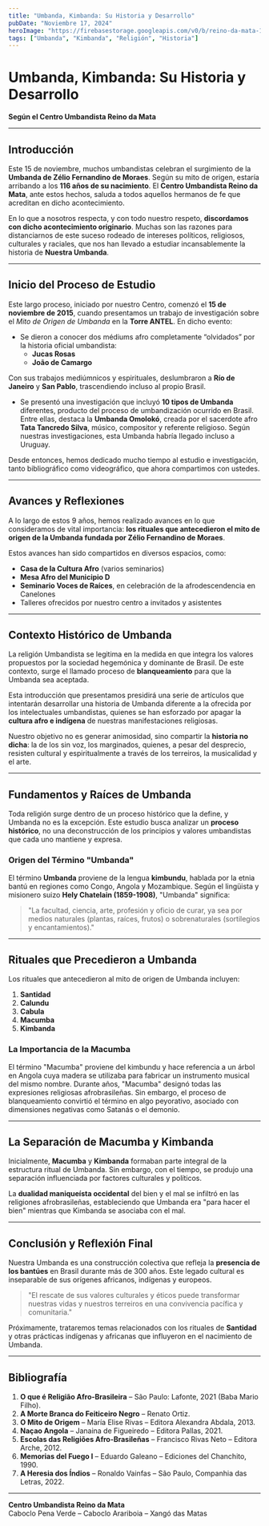 ```yaml
---
title: "Umbanda, Kimbanda: Su Historia y Desarrollo"
pubDate: "Noviembre 17, 2024"
heroImage: "https://firebasestorage.googleapis.com/v0/b/reino-da-mata-160a9.appspot.com/o/congal_1.webp?alt=media&token=cce2241f-fa25-4dca-9aa4-5b248ca2dd68"
tags: ["Umbanda", "Kimbanda", "Religión", "Historia"]
---
```


# Umbanda, Kimbanda: Su Historia y Desarrollo

**Según el Centro Umbandista Reino da Mata**

---

## Introducción

Este 15 de noviembre, muchos umbandistas celebran el surgimiento de la **Umbanda de Zélio Fernandino de Moraes**. Según su mito de origen, estaría arribando a los **116 años de su nacimiento**. El **Centro Umbandista Reino da Mata**, ante estos hechos, saluda a todos aquellos hermanos de fe que acreditan en dicho acontecimiento.

En lo que a nosotros respecta, y con todo nuestro respeto, **discordamos con dicho acontecimiento originario**. Muchas son las razones para distanciarnos de este suceso rodeado de intereses políticos, religiosos, culturales y raciales, que nos han llevado a estudiar incansablemente la historia de **Nuestra Umbanda**.

---

## Inicio del Proceso de Estudio

Este largo proceso, iniciado por nuestro Centro, comenzó el **15 de noviembre de 2015**, cuando presentamos un trabajo de investigación sobre el *Mito de Origen de Umbanda* en la **Torre ANTEL**. En dicho evento:

- Se dieron a conocer dos médiums afro completamente “olvidados” por la historia oficial umbandista:
  - **Jucas Rosas**
  - **João de Camargo**

Con sus trabajos mediúmnicos y espirituales, deslumbraron a **Río de Janeiro** y **San Pablo**, trascendiendo incluso al propio Brasil.

- Se presentó una investigación que incluyó **10 tipos de Umbanda** diferentes, producto del proceso de umbandización ocurrido en Brasil.  
  Entre ellas, destaca la **Umbanda Omolokó**, creada por el sacerdote afro **Tata Tancredo Silva**, músico, compositor y referente religioso. Según nuestras investigaciones, esta Umbanda habría llegado incluso a Uruguay.

Desde entonces, hemos dedicado mucho tiempo al estudio e investigación, tanto bibliográfico como videográfico, que ahora compartimos con ustedes.

---

## Avances y Reflexiones

A lo largo de estos 9 años, hemos realizado avances en lo que consideramos de vital importancia: **los rituales que antecedieron el mito de origen de la Umbanda fundada por Zélio Fernandino de Moraes**.

Estos avances han sido compartidos en diversos espacios, como:

- **Casa de la Cultura Afro** (varios seminarios)
- **Mesa Afro del Municipio D**
- **Seminario Voces de Raíces**, en celebración de la afrodescendencia en Canelones
- Talleres ofrecidos por nuestro centro a invitados y asistentes

---

## Contexto Histórico de Umbanda

La religión Umbandista se legitima en la medida en que integra los valores propuestos por la sociedad hegemónica y dominante de Brasil. De este contexto, surge el llamado proceso de **blanqueamiento** para que la Umbanda sea aceptada.

Esta introducción que presentamos presidirá una serie de artículos que intentarán desarrollar una historia de Umbanda diferente a la ofrecida por los intelectuales umbandistas, quienes se han esforzado por apagar la **cultura afro e indígena** de nuestras manifestaciones religiosas.

Nuestro objetivo no es generar animosidad, sino compartir la **historia no dicha**: la de los sin voz, los marginados, quienes, a pesar del desprecio, resisten cultural y espiritualmente a través de los terreiros, la musicalidad y el arte.

---

## Fundamentos y Raíces de Umbanda

Toda religión surge dentro de un proceso histórico que la define, y Umbanda no es la excepción. Este estudio busca analizar un **proceso histórico**, no una deconstrucción de los principios y valores umbandistas que cada uno mantiene y expresa.

### Origen del Término "Umbanda"

El término **Umbanda** proviene de la lengua **kimbundu**, hablada por la etnia bantú en regiones como Congo, Angola y Mozambique. Según el lingüista y misionero suizo **Hely Chatelain (1859-1908)**, "Umbanda" significa:

> "La facultad, ciencia, arte, profesión y oficio de curar, ya sea por medios naturales (plantas, raíces, frutos) o sobrenaturales (sortilegios y encantamientos)."

---

## Rituales que Precedieron a Umbanda

Los rituales que antecedieron al mito de origen de Umbanda incluyen:

1. **Santidad**
2. **Calundu**
3. **Cabula**
4. **Macumba**
5. **Kimbanda**

### La Importancia de la Macumba

El término "Macumba" proviene del kimbundu y hace referencia a un árbol en Angola cuya madera se utilizaba para fabricar un instrumento musical del mismo nombre. Durante años, "Macumba" designó todas las expresiones religiosas afrobrasileñas. Sin embargo, el proceso de blanqueamiento convirtió el término en algo peyorativo, asociado con dimensiones negativas como Satanás o el demonio.

---

## La Separación de Macumba y Kimbanda

Inicialmente, **Macumba** y **Kimbanda** formaban parte integral de la estructura ritual de Umbanda. Sin embargo, con el tiempo, se produjo una separación influenciada por factores culturales y políticos.

La **dualidad maniqueísta occidental** del bien y el mal se infiltró en las religiones afrobrasileñas, estableciendo que Umbanda era "para hacer el bien" mientras que Kimbanda se asociaba con el mal.

---

## Conclusión y Reflexión Final

Nuestra Umbanda es una construcción colectiva que refleja la **presencia de los bantúes** en Brasil durante más de 300 años. Este legado cultural es inseparable de sus orígenes africanos, indígenas y europeos.

> "El rescate de sus valores culturales y éticos puede transformar nuestras vidas y nuestros terreiros en una convivencia pacífica y comunitaria."

Próximamente, trataremos temas relacionados con los rituales de **Santidad** y otras prácticas indígenas y africanas que influyeron en el nacimiento de Umbanda.

---

## Bibliografía

1. **O que é Religião Afro-Brasileira** – São Paulo: Lafonte, 2021 (Baba Mario Filho).  
2. **A Morte Branca do Feiticeiro Negro** – Renato Ortiz.  
3. **O Mito de Origem** – María Elise Rivas – Editora Alexandra Abdala, 2013.  
4. **Naçao Angola** – Janaina de Figueiredo – Editora Pallas, 2021.  
5. **Escolas das Religiões Afro-Brasileñas** – Francisco Rivas Neto – Editora Arche, 2012.  
6. **Memorias del Fuego I** – Eduardo Galeano – Ediciones del Chanchito, 1990.  
7. **A Heresia dos Índios** – Ronaldo Vainfas – São Paulo, Companhia das Letras, 2022.

---

**Centro Umbandista Reino da Mata**  
Caboclo Pena Verde – Caboclo Arariboia – Xangó das Matas


